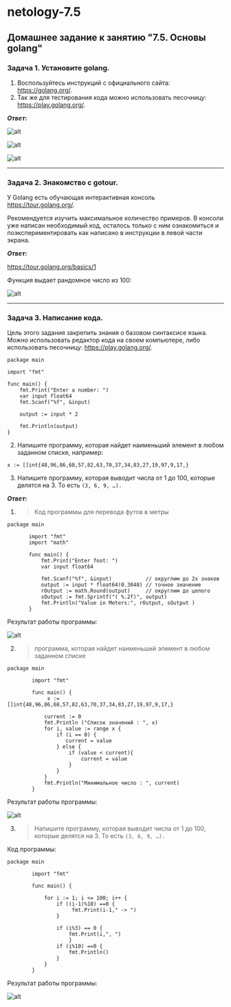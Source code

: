 # netology-7.5
## Домашнее задание к занятию "7.5. Основы golang"



### Задача 1. Установите golang.

1. Воспользуйтесь инструкций с официального сайта: https://golang.org/.
2. Так же для тестирования кода можно использовать песочницу: https://play.golang.org/.

***Ответ:***

![alt](https://i.ibb.co/tpbqHL9/Screenshot-7.jpg)

![alt](https://i.ibb.co/1K40Zzv/Screenshot-1.jpg)

![alt](https://i.ibb.co/4YqYPKB/Screenshot-2.jpg)

---

### Задача 2. Знакомство с gotour.

У Golang есть обучающая интерактивная консоль https://tour.golang.org/. 

Рекомендуется изучить максимальное количество примеров. В консоли уже написан необходимый код, осталось только с ним ознакомиться и поэкспериментировать как написано в инструкции в левой части экрана.

***Ответ:***

https://tour.golang.org/basics/1

Функция выдает рандомное число из 100:

![alt](https://i.ibb.co/hgdFsLN/Screenshot-4.jpg)


---

### Задача 3. Написание кода.

Цель этого задания закрепить знания о базовом синтаксисе языка. Можно использовать редактор кода на своем компьютере, либо использовать песочницу: https://play.golang.org/.

```
package main

import "fmt"

func main() {
    fmt.Print("Enter a number: ")
    var input float64
    fmt.Scanf("%f", &input)

    output := input * 2

    fmt.Println(output)    
}
```

2. Напишите программу, которая найдет наименьший элемент в любом заданном списке, например:

```
x := []int{48,96,86,68,57,82,63,70,37,34,83,27,19,97,9,17,}
```

3. Напишите программу, которая выводит числа от 1 до 100, которые делятся на 3. То есть `(3, 6, 9, …).`


***Ответ:***
 
 1. >Код программы для перевода футов в метры
 ```
 package main

        import "fmt"
        import "math"

        func main() {
            fmt.Print("Enter foot: ")
            var input float64

            fmt.Scanf("%f", &input)           // округлим до 2х знаков
            output := input * float64(0.3048) // точное значение 
            rOutput := math.Round(output)     // округлим до целого
            sOutput := fmt.Sprintf("( %.2f)", output)
            fmt.Println("Value in Meters:", rOutput, sOutput )
        }
 ```
Результат работы программы:

![alt](https://i.ibb.co/k1ydkrQ/Screenshot-6.jpg)

2. >программа, которая найдет наименьший элемент в любом заданном списке


```
package main

        import "fmt"

        func main() {
             x := []int{48,96,86,68,57,82,63,70,37,34,83,27,19,97,9,17,}

            current := 0
            fmt.Println ("Список значений : ", x)
            for i, value := range x {
                if (i == 0) {
                   current = value
                } else {
                    if (value < current){
                        current = value
                    }
                }
            }
            fmt.Println("Минимальное число : ", current)
        }
```
Результат работы программы:

![alt](https://i.ibb.co/HGDv7Cn/Screenshot-9.jpg)

3. > Напишите программу, которая выводит числа от 1 до 100, которые делятся на 3. 
   > То есть `(3, 6, 9, …).`


Код программы:

```
package main
        
        import "fmt"
       
        func main() {
            
            for i := 1; i <= 100; i++ {
                if ((i-1)%10) ==0 {
                     fmt.Print(i-1," -> ")
                }            
                        
                if (i%3) == 0 {
                    fmt.Print(i,", ")
                    }
                if (i%10) ==0 {
                    fmt.Println()
                }
            }
        }
```

Результат работы программы:

![alt](https://i.ibb.co/yN8VC8J/Screenshot-10.jpg)
